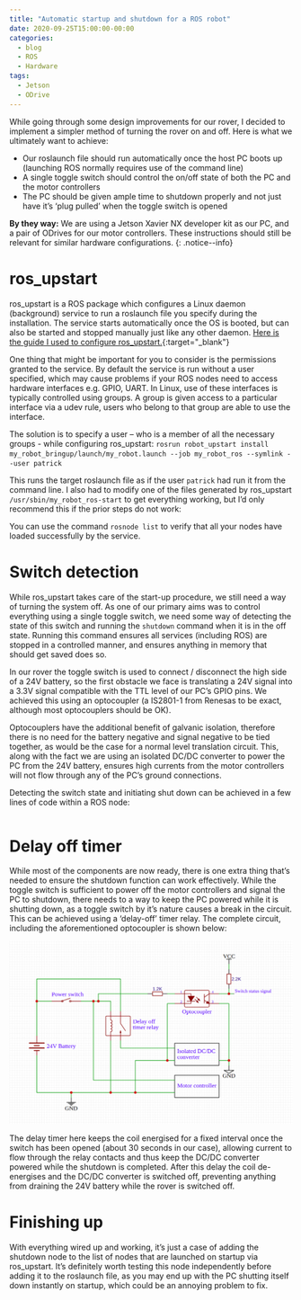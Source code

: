 ```yaml
---
title: "Automatic startup and shutdown for a ROS robot"
date: 2020-09-25T15:00:00-00:00
categories:
  - blog
  - ROS
  - Hardware
tags:
  - Jetson
  - ODrive
---
```


While going through some design improvements for our rover, I decided to implement a simpler method of turning the rover on and off. Here is what we ultimately want to achieve:

* Our roslaunch file should run automatically once the host PC boots up (launching ROS normally requires use of the command line)
* A single toggle switch should control the on/off state of both the PC and the motor controllers
* The PC should be given ample time to shutdown properly and not just have it’s ‘plug pulled’ when the toggle switch is opened

**By they way:** We are using a Jetson Xavier NX developer kit as our PC, and a pair of ODrives for our motor controllers. These instructions should still be relevant for similar hardware configurations.
{: .notice--info}

# ros_upstart

ros_upstart is a ROS package which configures a Linux daemon (background) service to run a roslaunch file you specify during the installation. The service starts automatically once the OS is booted, but can also be started and stopped manually just like any other daemon. [Here is the guide I used to configure ros_upstart.](https://roboticsbackend.com/make-ros-launch-start-on-boot-with-robot_upstart/){:target="_blank"}

One thing that might be important for you to consider is the permissions granted to the service. By default the service is run without a user specified, which may cause problems if your ROS nodes need to access hardware interfaces e.g. GPIO, UART. In Linux, use of these interfaces is typically controlled using groups. A group is given access to a particular interface via a udev rule, users who belong to that group are able to use the interface.

The solution is to specify a user – who is a member of all the necessary groups - while configuring ros_upstart: 
`rosrun robot_upstart install my_robot_bringup/launch/my_robot.launch --job my_robot_ros --symlink --user patrick`

This runs the target roslaunch file as if the user `patrick` had run it from the command line. I also had to modify one of the files generated by ros_upstart `/usr/sbin/my_robot_ros-start` to get everything working, but I’d only recommend this if the prior steps do not work:

You can use the command `rosnode list` to verify that all your nodes have loaded successfully by the service.

# Switch detection

While ros_upstart takes care of the start-up procedure, we still need a way of turning the system off. As one of our primary aims was to control everything using a single toggle switch, we need some way of detecting the state of this switch and running the `shutdown` command when it is in the off state. Running this command ensures all services (including ROS) are stopped in a controlled manner, and ensures anything in memory that should get saved does so.

In our rover the toggle switch is used to connect / disconnect the high side of a 24V battery, so the first obstacle we face is translating a 24V signal into a 3.3V signal compatible with the TTL level of our PC’s GPIO pins. We achieved this using an optocoupler (a IS2801-1 from Renesas to be exact, although most optocouplers should be OK).

Optocouplers have the additional benefit of galvanic isolation, therefore there is no need for the battery negative and signal negative to be tied together, as would be the case for a normal level translation circuit. This, along with the fact we are using an isolated DC/DC converter to power the PC from the 24V battery, ensures high currents from the motor controllers will not flow through any of the PC’s ground connections.

Detecting the switch state and initiating shut down can be achieved in a few lines of code within a ROS node:

```python


```

# Delay off timer

While most of the components are now ready, there is one extra thing that’s needed to ensure the shutdown function can work effectively. While the toggle switch is sufficient to power off the motor controllers and signal the PC to shutdown, there needs to a way to keep the PC powered while it is shutting down, as a toggle switch by it’s nature causes a break in the circuit. This can be achieved using a ‘delay-off’ timer relay. The complete circuit, including the aforementioned optocoupler is shown below:

![](/assets/images/off_relay_circuit.png)

The delay timer here keeps the coil energised for a fixed interval once the switch has been opened (about 30 seconds in our case), allowing current to flow through the relay contacts and thus keep the DC/DC converter powered while the shutdown is completed. After this delay the coil de-energises and the DC/DC converter is switched off, preventing anything from draining the 24V battery while the rover is switched off. 

# Finishing up

With everything wired up and working, it’s just a case of adding the shutdown node to the list of nodes that are launched on startup via ros_upstart. It’s definitely worth testing this node independently before adding it to the roslaunch file, as you may end up with the PC shutting itself down instantly on startup, which could be an annoying problem to fix.

